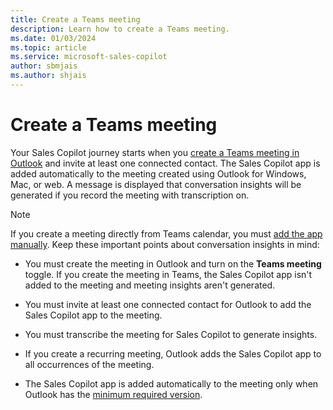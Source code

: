 ```yaml
---
title: Create a Teams meeting
description: Learn how to create a Teams meeting.
ms.date: 01/03/2024
ms.topic: article
ms.service: microsoft-sales-copilot
author: sbmjais
ms.author: shjais
---
```


# Create a Teams meeting

Your Sales Copilot journey starts when you [create a Teams meeting in Outlook](https://support.microsoft.com/office/schedule-a-teams-meeting-from-outlook-883cc15c-580f-441a-92ea-0992c00a9b0f) and invite at least one connected contact. The Sales Copilot app is added automatically to the meeting created using Outlook for Windows, Mac, or web. A message is displayed that conversation insights will be generated if you record the meeting with transcription on.

> [!NOTE]
> If you create a meeting directly from Teams calendar, you must [add the app manually](sales-copilot-faq.md#how-can-i-add-the-sales-copilot-app-manually-to-a-teams-meeting).
Keep these important points about conversation insights in mind:

- You must create the meeting in Outlook and turn on the **Teams meeting** toggle. If you create the meeting in Teams, the Sales Copilot app isn't added to the meeting and meeting insights aren't generated.

- You must invite at least one connected contact for Outlook to add the Sales Copilot app to the meeting.

- You must transcribe the meeting for Sales Copilot to generate insights.

- If you create a recurring meeting, Outlook adds the Sales Copilot app to all occurrences of the meeting.

- The Sales Copilot app is added automatically to the meeting only when Outlook has the [minimum required version](sales-copilot-faq.md#whats-the-minimum-version-of-outlook-required-for-sales-copilot).
